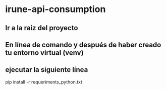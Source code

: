 # irune-api-consumption

## Ir a la raiz del proyecto

## En línea de comando y después de haber creado tu entorno virtual (venv)
## ejecutar la siguiente línea
pip install -r requeriments_python.txt